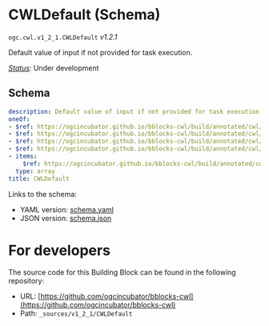 
# CWLDefault (Schema)

`ogc.cwl.v1_2_1.CWLDefault` *v1.2.1*

Default value of input if not provided for task execution.

[*Status*](http://www.opengis.net/def/status): Under development

## Schema

```yaml
description: Default value of input if not provided for task execution.
oneOf:
- $ref: https://ogcincubator.github.io/bblocks-cwl/build/annotated/cwl/v1_2_1/AnyLiteralType/schema.yaml
- $ref: https://ogcincubator.github.io/bblocks-cwl/build/annotated/cwl/v1_2_1/AnyLiteralList/schema.yaml
- $ref: https://ogcincubator.github.io/bblocks-cwl/build/annotated/cwl/v1_2_1/CWLDefaultLocation/schema.yaml
- $ref: https://ogcincubator.github.io/bblocks-cwl/build/annotated/cwl/v1_2_1/CWLDefaultObject/schema.yaml
- items:
    $ref: https://ogcincubator.github.io/bblocks-cwl/build/annotated/cwl/v1_2_1/CWLDefaultObject/schema.yaml
  type: array
title: CWLDefault

```

Links to the schema:

* YAML version: [schema.yaml](https://ogcincubator.github.io/bblocks-cwl/build/annotated/cwl/v1_2_1/CWLDefault/schema.json)
* JSON version: [schema.json](https://ogcincubator.github.io/bblocks-cwl/build/annotated/cwl/v1_2_1/CWLDefault/schema.yaml)


# For developers

The source code for this Building Block can be found in the following repository:

* URL: [https://github.com/ogcincubator/bblocks-cwl](https://github.com/ogcincubator/bblocks-cwl)
* Path: `_sources/v1_2_1/CWLDefault`

